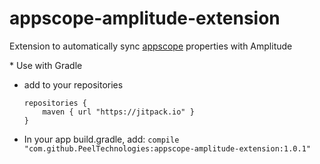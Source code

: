 # appscope-amplitude-extension
Extension to automatically sync [appscope](https://github.com/PeelTechnologies/appscope) properties with Amplitude

​* Use with Gradle
* add to your repositories
    ```
    repositories {
        maven { url "https://jitpack.io" }
    }
    ```
* In your app build.gradle, add:  ```compile "com.github.PeelTechnologies:appscope-amplitude-extension:1.0.1"```
